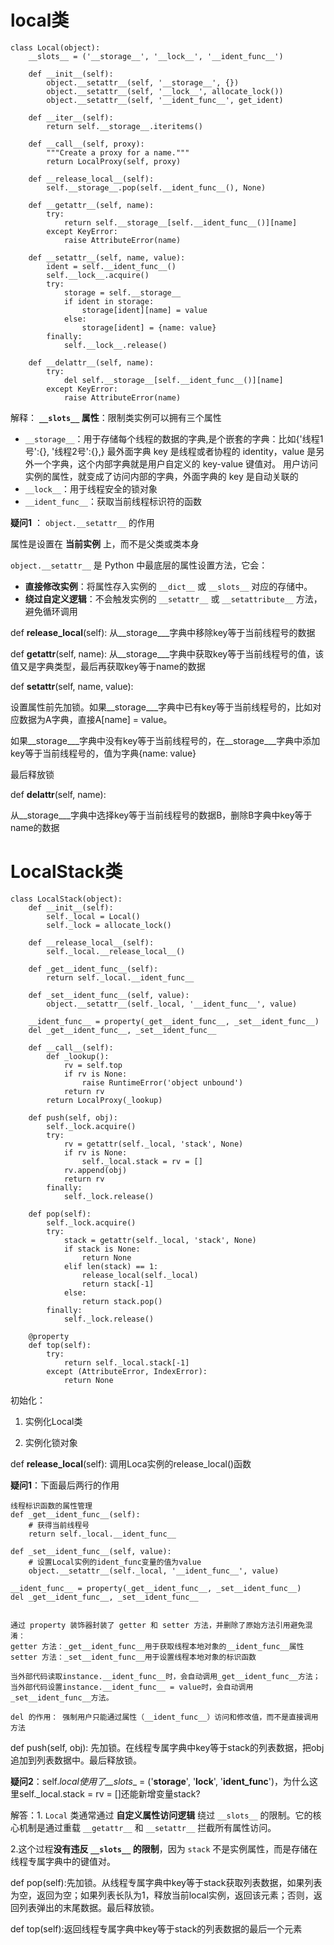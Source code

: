 # local类

    class Local(object):
        __slots__ = ('__storage__', '__lock__', '__ident_func__')
    
        def __init__(self):
            object.__setattr__(self, '__storage__', {})
            object.__setattr__(self, '__lock__', allocate_lock())
            object.__setattr__(self, '__ident_func__', get_ident)
    
        def __iter__(self):
            return self.__storage__.iteritems()
    
        def __call__(self, proxy):
            """Create a proxy for a name."""
            return LocalProxy(self, proxy)
    
        def __release_local__(self):
            self.__storage__.pop(self.__ident_func__(), None)
    
        def __getattr__(self, name):
            try:
                return self.__storage__[self.__ident_func__()][name]
            except KeyError:
                raise AttributeError(name)
    
        def __setattr__(self, name, value):
            ident = self.__ident_func__()
            self.__lock__.acquire()
            try:
                storage = self.__storage__
                if ident in storage:
                    storage[ident][name] = value
                else:
                    storage[ident] = {name: value}
            finally:
                self.__lock__.release()
    
        def __delattr__(self, name):
            try:
                del self.__storage__[self.__ident_func__()][name]
            except KeyError:
                raise AttributeError(name)

解释：
**`__slots__` 属性**：限制类实例可以拥有三个属性

- `__storage__`：用于存储每个线程的数据的字典,是个嵌套的字典：比如{'线程1号':{}, '线程2号':{},}
                最外面字典 key 是线程或者协程的 identity，value 是另外一个字典，这个内部字典就是用户自定义的 key-value 键值对。
                用户访问实例的属性，就变成了访问内部的字典，外面字典的 key 是自动关联的
- `__lock__`：用于线程安全的锁对象
- `__ident_func__`：获取当前线程标识符的函数


**疑问1** ： `object.__setattr__` 的作用

属性是设置在 **当前实例** 上，而不是父类或类本身

`object.__setattr__` 是 Python 中最底层的属性设置方法，它会：

- **直接修改实例**：将属性存入实例的 `__dict__` 或 `__slots__` 对应的存储中。
- **绕过自定义逻辑**：不会触发实例的 `__setattr__` 或 `__setattribute__` 方法，避免循环调用



def **release_local**(self):   从__storage___字典中移除key等于当前线程号的数据

def **getattr**(self, name):  从__storage___字典中获取key等于当前线程号的值，该值又是字典类型，最后再获取key等于name的数据





def **setattr**(self, name, value):

设置属性前先加锁。如果__storage___字典中已有key等于当前线程号的，比如对应数据为A字典，直接A[name] = value。

如果__storage___字典中没有key等于当前线程号的，在__storage___字典中添加key等于当前线程号的，值为字典{name: value}

最后释放锁



def **delattr**(self, name):  

从__storage___字典中选择key等于当前线程号的数据B，删除B字典中key等于name的数据







# LocalStack类

    class LocalStack(object):
        def __init__(self):
            self._local = Local()
            self._lock = allocate_lock()
    
        def __release_local__(self):
            self._local.__release_local__()
    
        def _get__ident_func__(self):
            return self._local.__ident_func__
    
        def _set__ident_func__(self, value):
            object.__setattr__(self._local, '__ident_func__', value)
    
        __ident_func__ = property(_get__ident_func__, _set__ident_func__)
        del _get__ident_func__, _set__ident_func__
    
        def __call__(self):
            def _lookup():
                rv = self.top
                if rv is None:
                    raise RuntimeError('object unbound')
                return rv
            return LocalProxy(_lookup)
    
        def push(self, obj):
            self._lock.acquire()
            try:
                rv = getattr(self._local, 'stack', None)
                if rv is None:
                    self._local.stack = rv = []
                rv.append(obj)
                return rv
            finally:
                self._lock.release()
    
        def pop(self):
            self._lock.acquire()
            try:
                stack = getattr(self._local, 'stack', None)
                if stack is None:
                    return None
                elif len(stack) == 1:
                    release_local(self._local)
                    return stack[-1]
                else:
                    return stack.pop()
            finally:
                self._lock.release()
    
        @property
        def top(self):
            try:
                return self._local.stack[-1]
            except (AttributeError, IndexError):
                return None

初始化：

1. 实例化Local类

2. 实例化锁对象



def **release_local**(self): 调用Loca实例的release_local()函数



**疑问1**：下面最后两行的作用

    线程标识函数的属性管理
    def _get__ident_func__(self):
        # 获得当前线程号
        return self._local.__ident_func__
    
    def _set__ident_func__(self, value):
        # 设置Local实例的ident_func变量的值为value
        object.__setattr__(self._local, '__ident_func__', value)
    
    __ident_func__ = property(_get__ident_func__, _set__ident_func__)
    del _get__ident_func__, _set__ident_func__
    
    
    通过 property 装饰器封装了 getter 和 setter 方法，并删除了原始方法引用避免混淆：
    getter 方法：_get__ident_func__用于获取线程本地对象的__ident_func__属性
    setter 方法：_set__ident_func__用于设置线程本地对象的标识函数
    
    当外部代码读取instance.__ident_func__时，会自动调用_get__ident_func__方法；
    当外部代码设置instance.__ident_func__ = value时，会自动调用_set__ident_func__方法。
    
    del 的作用： 强制用户只能通过属性（__ident_func__）访问和修改值，而不是直接调用方法



def push(self, obj): 先加锁。在线程专属字典中key等于stack的列表数据，把obj追加到列表数据中。最后释放锁。

**疑问2**：self._local使用了__slots__ = ('__storage__', '__lock__', '__ident_func__')，为什么这里self._local.stack = rv = []还能新增变量stack?

解答：1. `Local` 类通常通过 **自定义属性访问逻辑** 绕过 `__slots__` 的限制。它的核心机制是通过重载 `__getattr__` 和 `__setattr__` 拦截所有属性访问。

2.这个过程**没有违反 `__slots__` 的限制**，因为 `stack` 不是实例属性，而是存储在线程专属字典中的键值对。





def pop(self):先加锁。从线程专属字典中key等于stack获取列表数据，如果列表为空，返回为空；如果列表长队为1，释放当前local实例，返回该元素；否则，返回列表弹出的末尾数据。最后释放锁。



def top(self):返回线程专属字典中key等于stack的列表数据的最后一个元素






